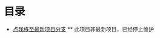 # 目录
* <a href="https://github.com/shanheinfo/pictureTradePlatforms">点我移至最新项目分支</a>
** 此项目非最新项目，已经停止维护

